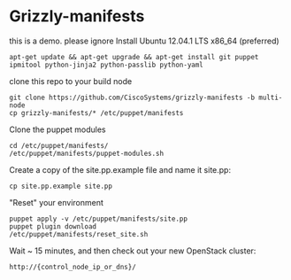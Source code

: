 Grizzly-manifests
================
this is a demo. please ignore
Install Ubuntu 12.04.1 LTS x86_64 (preferred)

	apt-get update && apt-get upgrade && apt-get install git puppet ipmitool python-jinja2 python-passlib python-yaml

clone this repo to your build node

	git clone https://github.com/CiscoSystems/grizzly-manifests -b multi-node
	cp grizzly-manifests/* /etc/puppet/manifests

Clone the puppet modules

	cd /etc/puppet/manifests/
	/etc/puppet/manifests/puppet-modules.sh

Create a copy of the site.pp.example file and name it site.pp:

	cp site.pp.example site.pp

"Reset" your environment

	puppet apply -v /etc/puppet/manifests/site.pp
	puppet plugin download
	/etc/puppet/manifests/reset_site.sh

Wait ~ 15 minutes, and then check out your new OpenStack cluster:

	http://{control_node_ip_or_dns}/


